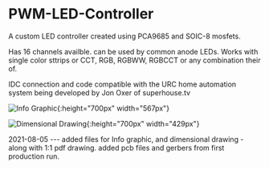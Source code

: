 # PWM-LED-Controller

A custom LED controller created using PCA9685 and SOIC-8 mosfets.

Has 16 channels availble. can be used by common anode LEDs. 
Works with single color sttrips or CCT, RGB, RGBWW, RGBCCT or any combination their of.

IDC connection and code compatible with the URC home automation system being developed by Jon Oxer of superhouse.tv

![Info Graphic](https://github.com/austinscreations/PWM-LED-Controller/blob/main/Pictures/Info%20Graphic.png?raw=true){:height="700px" width="567px"}

![Dimensional Drawing](https://github.com/austinscreations/PWM-LED-Controller/blob/main/Pictures/Dimensional%20Drawing.png?raw=true){:height="700px" width="429px"}

2021-08-05 --- added files for Info graphic, and dimensional drawing - along with 1:1 pdf drawing. added pcb files and gerbers from first production run.
